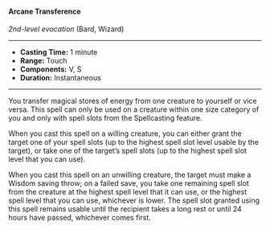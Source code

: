 #### Arcane Transference
*2nd-level evocation* (Bard, Wizard)
___
- **Casting Time:** 1 minute
- **Range:** Touch
- **Components:** V, S
- **Duration:** Instantaneous
---
You transfer magical stores of energy from one creature to yourself or vice versa. This spell can only be used on a creature within one size category of you and only with spell slots from the Spellcasting feature.

When you cast this spell on a willing creature, you can either grant the target one of your spell slots (up to the highest spell slot level usable by the target), or take one of the target’s spell slots (up to the highest spell slot level that you can use).

When you cast this spell on an unwilling creature, the target must make a Wisdom saving throw; on a failed save, you take one remaining spell slot from the creature at the highest spell level that it can use, or the highest spell level that you can use, whichever is lower. The spell slot granted using this spell remains usable until the recipient takes a long rest or until 24 hours have passed, whichever comes first.
